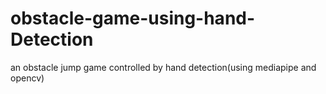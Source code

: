 # obstacle-game-using-hand-Detection
an obstacle jump game controlled by hand detection(using mediapipe and opencv)
